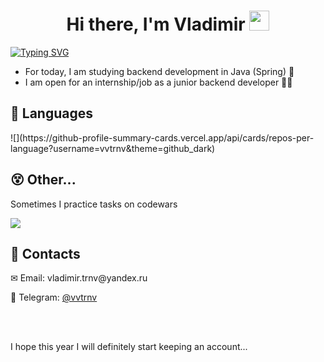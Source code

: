 <h1 align="center">
  Hi there, I'm Vladimir <img src="https://github.com/blackcater/blackcater/raw/main/images/Hi.gif" height="32"/>
</h1>

<div>
  <a href="https://git.io/typing-svg"><img src="https://readme-typing-svg.demolab.com?font=Fira+Code&pause=1000&color=2264CF&width=435&lines=Software+Engineering+Student" alt="Typing SVG" /></a>
</div>

<ul>
  <li>For today, I am studying backend development in Java (Spring) &#128216;</li>
  <li>I am open for an internship/job as a junior backend developer &#128104;&#8205;&#128187;</li>
</ul>

<h2>🔧 Languages</h2>
![](https://github-profile-summary-cards.vercel.app/api/cards/repos-per-language?username=vvtrnv&theme=github_dark)

<h2>&#128565; Other...</h2>
<p>Sometimes I practice tasks on codewars</p>
<a href="https://www.codewars.com/users/theyong735"><img src="https://www.codewars.com/users/theyong735/badges/large"></a>

<h2>&#128204; Contacts</h2>
<p>&#9993; Email: vladimir.trnv@yandex.ru</p>
<p>&#128241; Telegram: <a href="https://telegram.me/vvtrnv">@vvtrnv</a></p>

<br><br>
<p>I hope this year I will definitely start keeping an account...</p>
